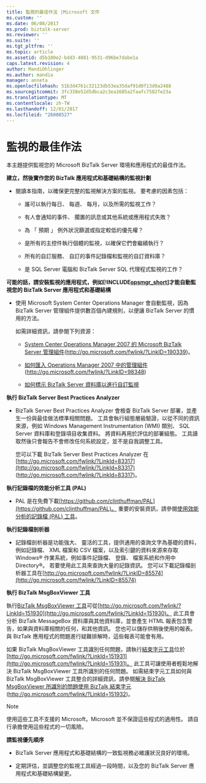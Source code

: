 ```yaml
---
title: 監視的最佳作法 |Microsoft 文件
ms.custom: ''
ms.date: 06/08/2017
ms.prod: biztalk-server
ms.reviewer: ''
ms.suite: ''
ms.tgt_pltfrm: ''
ms.topic: article
ms.assetid: d5b180e2-bdd3-4081-9531-d96be7dabe1a
caps.latest.revision: 4
author: MandiOhlinger
ms.author: mandia
manager: anneta
ms.openlocfilehash: 51b3d4761c32123db53ea35daf91d0f13d9a2488
ms.sourcegitcommit: 3fc338e52d5dbca2c3ea1685a2faafc7582fe23a
ms.translationtype: MT
ms.contentlocale: zh-TW
ms.lasthandoff: 12/01/2017
ms.locfileid: "26008527"
---
```

# <a name="best-practices-for-monitoring"></a>監視的最佳作法
本主題提供監視您的 Microsoft BizTalk Server 環境和應用程式的最佳作法。  
  
 **建立，然後實作您的 BizTalk 應用程式和基礎結構的監視計劃**  
  
-   閱讀本指南，以確保更完整的監視解決方案的監視。 要考慮的因素包括：  
  
    -   誰可以執行每日、 每週、 每月，以及所需的監視工作？  
  
    -   有人會通知的事件、 擱置的訊息或其他系統或應用程式失敗？  
  
    -   為 「 預期 」 例外狀況篩選或指定較低的優先權？  
  
    -   是所有的主控件執行個體的監視，以確保它們會繼續執行？  
  
    -   所有的自訂服務、 自訂的事件記錄檔和監視的自訂資料庫？  
  
    -   是 SQL Server 電腦和 BizTalk Server SQL 代理程式監視的工作？  
  
 **可能的話，請安裝監視的應用程式，例如[!INCLUDE[opsmgr_short](../includes/opsmgr-short-md.md)]才能自動監視您的 BizTalk Server 應用程式和基礎結構**  
  
-   使用 Microsoft System Center Operations Manager 會自動監視，因為 BizTalk Server 管理組件提供數百個內建規則，以便讓 BizTalk Server 的慣用的方法。  
  
     如需詳細資訊，請參閱下列資源：  
  
    -   [System Center Operations Manager 2007 的 Microsoft BizTalk Server 管理組件](http://go.microsoft.com/fwlink/?LinkID=190339)(http://go.microsoft.com/fwlink/?LinkID=190339)。  
  
    -   [如何匯入 Operations Manager 2007 中的管理組件](http://go.microsoft.com/fwlink/?LinkID=98348)(http://go.microsoft.com/fwlink/?LinkID=98348)  
  
    -   [如何標示 BizTalk Server 資料庫以進行自訂監視](../technical-guides/how-to-mark-biztalk-server-databases-for-customized-monitoring.md)  
  
 **執行 BizTalk Server Best Practices Analyzer**  
  
-   BizTalk Server Best Practices Analyzer 會檢查 BizTalk Server 部署，並產生一份與最佳做法標準相關問題。 工具會執行組態層級驗證，以從不同的資訊來源，例如 Windows Management Instrumentation (WMI) 類別、 SQL Server 資料庫和登錄項目收集資料。 將資料再用於評估的部署組態。 工具讀取然後只會報告不會修改任何系統設定，並不是自我調整工具。  
  
     您可以下載 BizTalk Server Best Practices Analyzer 在[http://go.microsoft.com/fwlink/?LinkId=83317](http://go.microsoft.com/fwlink/?LinkId=83317) (http://go.microsoft.com/fwlink/?LinkId=83317)。  
  
 **執行記錄檔的效能分析工具 (PAL)**  
  
-   PAL 是在免費下載[https://github.com/clinthuffman/PAL](https://github.com/clinthuffman/PAL)。 重要的安裝資訊，請參閱[使用效能分析的記錄檔 (PAL) 工具](../technical-guides/using-the-performance-analysis-of-logs-pal-tool.md)。  
  
 **執行記錄檔剖析器**  
  
-   記錄檔剖析器是功能強大、 靈活的工具，提供通用的查詢文字為基礎的資料，例如記錄檔、 XML 檔案和 CSV 檔案，以及索引鍵的資料來源來存取 Windows® 作業系統，例如事件記錄檔、 登錄、 檔案系統和作用中Directory®。 若要使用此工具來查詢大量的記錄資訊。 您可以下載記錄檔剖析器工具在[http://go.microsoft.com/fwlink/?LinkID=85574](http://go.microsoft.com/fwlink/?LinkID=85574)  
  
 **執行 BizTalk MsgBoxViewer 工具**  
  
 執行[BizTalk MsgBoxViewer 工具](http://go.microsoft.com/fwlink/?LinkId=151930)可從[http://go.microsoft.com/fwlink/?LinkId=151930](http://go.microsoft.com/fwlink/?LinkId=151930)。 此工具會分析 BizTalk MessageBox 資料庫與其他資料庫，並會產生 HTML 報表包含警告，如果與資料庫相關的任何，和其他資訊。 您也可以儲存供稍後使用的報表。 與 BizTalk 應用程式的問題進行疑難排解時，這些報表可能會有用。  
  
 如果 BizTalk MsgBoxViewer 工具識別任何問題，請執行[結束字元工具](http://go.microsoft.com/fwlink/?LinkId=151931)位於[http://go.microsoft.com/fwlink/?LinkId=151931](http://go.microsoft.com/fwlink/?LinkId=151931)。 此工具可讓使用者輕鬆地解決 BizTalk MsgBoxViewer 工具所識別的任何問題。 如需結束字元工具如何與 BizTalk MsgBoxViewer 工具整合的詳細資訊，請參閱[解決 BizTalk MsgBoxViewer 所識別的問題使用 BizTalk 結束字元](http://go.microsoft.com/fwlink/?LinkId=151932)(http://go.microsoft.com/fwlink/?LinkId=151932)。  
  
> [!NOTE]  
>  使用這些工具不支援的 Microsoft，Microsoft 並不保證這些程式的適用性。 請自行承擔使用這些程式的一切風險。  
  
 **請監視優先順序**  
  
-   BizTalk Server 應用程式和基礎結構的一致監視務必維護狀況良好的環境。  
  
-   定期評估，並調整您的監視工具經過一段時間，以及您的 BizTalk Server 應用程式和基礎結構變更。